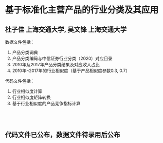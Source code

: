 # 基于标准化主营产品的行业分类及其应用
## 杜子佳 上海交通大学, 吴文锋 上海交通大学

数据文件包括：
1. 产品分类词典
2. 产品分类编码与中信证券行业分类（2020）对应目录
3. 2010年及2017年产品分类结果及对应收入占比
4. 2010年~2017年的行业相似度（基于产品相似度参数0.3, 0.7）

代码文件包括：
1. 行业相似度计算
2. 行业相似度矩阵转换
3. 基于行业相似度的产品竞争指标计算

<br>
<br>

## 代码文件已公布，数据文件待录用后公布

